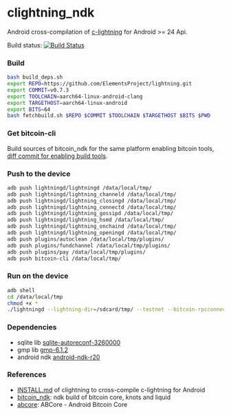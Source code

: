 # clightning_ndk


Android cross-compilation of [c-lightning](https://github.com/ElementsProject/lightning) for Android >= 24 Api.

Build status: [![Build Status](https://travis-ci.com/lvaccaro/clightning_ndk.svg?branch=master)](https://travis-ci.com/lvaccaro/clightning_ndk)

### Build
```bash
bash build_deps.sh
export REPO=https://github.com/ElementsProject/lightning.git
export COMMIT=v0.7.3
export TOOLCHAIN=aarch64-linux-android-clang
export TARGETHOST=aarch64-linux-android
export BITS=64
bash fetchbuild.sh $REPO $COMMIT $TOOLCHAIN $TARGETHOST $BITS $PWD
```

### Get bitcoin-cli
Build sources of bitcoin_ndk for the same platform enabling bitcoin tools, [diff commit for enabling build tools](https://github.com/lvaccaro/bitcoin_ndk/commit/35b63e11ed6efc9d9dbc787759fd0e8b0b8311f4).


### Push to the device
```bash
adb push lightningd/lightningd /data/local/tmp/
adb push lightningd/lightning_channeld /data/local/tmp/
adb push lightningd/lightning_closingd /data/local/tmp/
adb push lightningd/lightning_connectd /data/local/tmp/
adb push lightningd/lightning_gossipd /data/local/tmp/
adb push lightningd/lightning_hsmd /data/local/tmp/
adb push lightningd/lightning_onchaind /data/local/tmp/
adb push lightningd/lightning_openingd /data/local/tmp/
adb push plugins/autoclean /data/local/tmp/plugins/
adb push plugins/fundchannel /data/local/tmp/plugins/
adb push plugins/pay /data/local/tmp/plugins/
adb push bitcoin-cli /data/local/tmp/
```

### Run on the device
```bash
adb shell
cd /data/local/tmp
chmod +x *
./lightningd --lightning-dir=/sdcard/tmp/ --testnet --bitcoin-rpcconnect=*** --bitcoin-rpcuser=*** --bitcoin-rpcpassword=*** --bitcoin-rpcport=18332 --bitcoin-cli=/data/local/tmp/bitcoin-cli --bitcoin-datadir=/sdcard/tmp/ --plugin-dir=/data/local/tmp/plugins --log-level=debug
```

### Dependencies
* sqlite lib [sqlite-autoreconf-3260000](https://www.sqlite.org/2018/sqlite-autoconf-3260000.tar.gz)
* gmp lib [gmp-6.1.2](https://gmplib.org/download/gmp/gmp-6.1.2.tar.bz2)
* android ndk [android-ndk-r20](https://dl.google.com/android/repository/android-ndk-r20-linux-x86_64.zip)


### References
* [INSTALL.md](https://github.com/ElementsProject/lightning/blob/master/doc/INSTALL.md#to-cross-compile-for-android)  of clightning to cross-compile c-lightning for Android
* [bitcoin_ndk](https://github.com/greenaddress/bitcoin_ndk/): ndk build of bitcoin core, knots and liquid
* [abcore](https://github.com/greenaddress/abcore/): ABCore - Android Bitcoin Core
